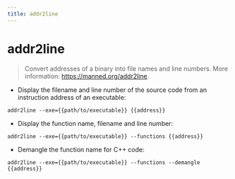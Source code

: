 ```yaml
---
title: addr2line
---
```

# addr2line

> Convert addresses of a binary into file names and line numbers.
> More information: <https://manned.org/addr2line>.

- Display the filename and line number of the source code from an instruction address of an executable:

`addr2line --exe={{path/to/executable}} {{address}}`

- Display the function name, filename and line number:

`addr2line --exe={{path/to/executable}} --functions {{address}}`

- Demangle the function name for C++ code:

`addr2line --exe={{path/to/executable}} --functions --demangle {{address}}`
